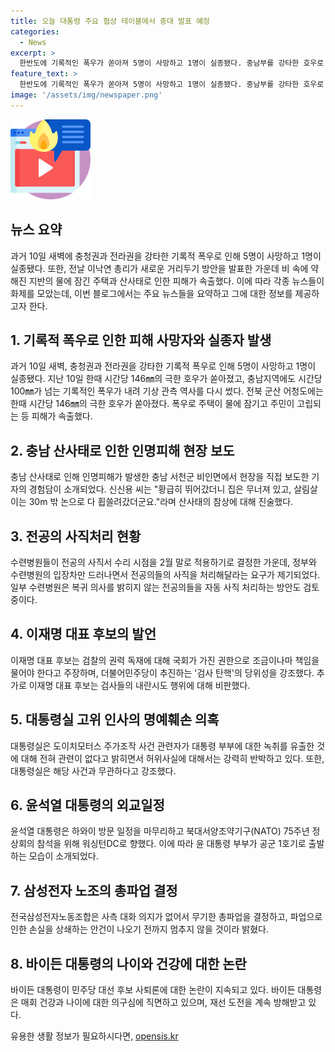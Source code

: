```yaml
---
title: 오늘 대통령 주요 협상 테이블에서 중대 발표 예정
categories:
  - News
excerpt: >
  한반도에 기록적인 폭우가 쏟아져 5명이 사망하고 1명이 실종됐다. 중남부를 강타한 호우로 인명피해와 재산피해가 속출했으며, 산사태도 발생해 군산 어청도에는 시간당 146㎜의 호우가 쏟아졌다. 이와 관련된 기록적인 폭우와 피해현황은 계속해서 업데이트될 것으로 보인다. 기상관측 역사를 다시 쓰는 폭우로 인해 잦은 산사태와 피해를 입은 지역들에서는 현재도 비상이 걸려 있는 상황이다.
feature_text: >
  한반도에 기록적인 폭우가 쏟아져 5명이 사망하고 1명이 실종됐다. 중남부를 강타한 호우로 인명피해와 재산피해가 속출했으며, 산사태도 발생해 군산 어청도에는 시간당 146㎜의 호우가 쏟아졌다. 이와 관련된 기록적인 폭우와 피해현황은 계속해서 업데이트될 것으로 보인다. 기상관측 역사를 다시 쓰는 폭우로 인해 잦은 산사태와 피해를 입은 지역들에서는 현재도 비상이 걸려 있는 상황이다.
image: '/assets/img/newspaper.png'
---
```


<p><img src="/assets/img/news.png" alt="rentncar 속보" /></p>

<h2 data-ke-size="size26"><b>뉴스 요약</b></h2>

<p data-ke-size="size16">과거 10일 새벽에 충청권과 전라권을 강타한 기록적 폭우로 인해 5명이 사망하고 1명이 실종됐다. 또한, 전날 이낙연 총리가 새로운 거리두기 방안을 발표한 가운데 비 속에 약해진 지반의 물에 잠긴 주택과 산사태로 인한 피해가 속출했다. 이에 따라 각종 뉴스들이 화제를 모았는데, 이번 블로그에서는 주요 뉴스들을 요약하고 그에 대한 정보를 제공하고자 한다.</p>

<h2 data-ke-size="size24">1. 기록적 폭우로 인한 피해 사망자와 실종자 발생</h2>

<p data-ke-size="size16">과거 10일 새벽, 충청권과 전라권을 강타한 기록적 폭우로 인해 5명이 사망하고 1명이 실종됐다. 지난 10일 한때 시간당 146㎜의 극한 호우가 쏟아졌고, 충남지역에도 시간당 100㎜가 넘는 기록적인 폭우가 내려 기상 관측 역사를 다시 썼다. 전북 군산 어청도에는 한때 시간당 146㎜의 극한 호우가 쏟아졌다. 폭우로 주택이 물에 잠기고 주민이 고립되는 등 피해가 속출했다.</p>

<h2 data-ke-size="size24">2. 충남 산사태로 인한 인명피해 현장 보도</h2>

<p data-ke-size="size16">충남 산사태로 인해 인명피해가 발생한 충남 서천군 비인면에서 현장을 직접 보도한 기자의 경험담이 소개되었다. 신신용 씨는 "황급히 뛰어갔더니 집은 무너져 있고, 살림살이는 30m 밖 논으로 다 휩쓸려갔더군요."라며 산사태의 참상에 대해 진술했다.</p>

<h2 data-ke-size="size24">3. 전공의 사직처리 현황</h2>

<p data-ke-size="size16">수련병원들이 전공의 사직서 수리 시점을 2월 말로 적용하기로 결정한 가운데, 정부와 수련병원의 입장차만 드러나면서 전공의들의 사직을 처리해달라는 요구가 제기되었다. 일부 수련병원은 복귀 의사를 밝히지 않는 전공의들을 자동 사직 처리하는 방안도 검토 중이다.</p>

<h2 data-ke-size="size24">4. 이재명 대표 후보의 발언</h2>

<p data-ke-size="size16">이재명 대표 후보는 검찰의 권력 독재에 대해 국회가 가진 권한으로 조금이나마 책임을 물어야 한다고 주장하며, 더불어민주당이 추진하는 '검사 탄핵'의 당위성을 강조했다. 추가로 이재명 대표 후보는 검사들의 내란시도 행위에 대해 비판했다.</p>

<h2 data-ke-size="size24">5. 대통령실 고위 인사의 명예훼손 의혹</h2>

<p data-ke-size="size16">대통령실은 도이치모터스 주가조작 사건 관련자가 대통령 부부에 대한 녹취를 유출한 것에 대해 전혀 관련이 없다고 밝히면서 허위사실에 대해서는 강력히 반박하고 있다. 또한, 대통령실은 해당 사건과 무관하다고 강조했다.</p>

<h2 data-ke-size="size24">6. 윤석열 대통령의 외교일정</h2>

<p data-ke-size="size16">윤석열 대통령은 하와이 방문 일정을 마무리하고 북대서양조약기구(NATO) 75주년 정상회의 참석을 위해 워싱턴DC로 향했다. 이에 따라 윤 대통령 부부가 공군 1호기로 출발하는 모습이 소개되었다.</p>

<h2 data-ke-size="size24">7. 삼성전자 노조의 총파업 결정</h2>

<p data-ke-size="size16">전국삼성전자노동조합은 사측 대화 의지가 없어서 무기한 총파업을 결정하고, 파업으로 인한 손실을 상쇄하는 안건이 나오기 전까지 멈추지 않을 것이라 밝혔다.</p>

<h2 data-ke-size="size24">8. 바이든 대통령의 나이와 건강에 대한 논란</h2>

<p data-ke-size="size16">바이든 대통령이 민주당 대선 후보 사퇴론에 대한 논란이 지속되고 있다. 바이든 대통령은 매회 건강과 나이에 대한 의구심에 직면하고 있으며, 재선 도전을 계속 방해받고 있다.</p>
유용한 생활 정보가 필요하시다면, <a href="https://opensis.kr" rel="dofollow">opensis.kr</a>


